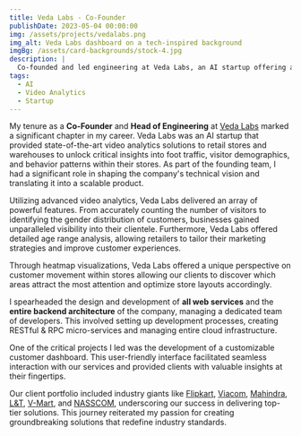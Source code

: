 ```yaml
---
title: Veda Labs - Co-Founder
publishDate: 2023-05-04 00:00:00
img: /assets/projects/vedalabs.png
img_alt: Veda Labs dashboard on a tech-inspired background
imgBg: /assets/card-backgrounds/stock-4.jpg
description: |
  Co-founded and led engineering at Veda Labs, an AI startup offering analytics over CCTV.
tags:
  - AI
  - Video Analytics
  - Startup
---
```


My tenure as a **Co-Founder** and **Head of Engineering** at [Veda Labs](https://www.crunchbase.com/organization/veda-labs) marked a significant chapter in my career. Veda Labs was an AI startup that provided state-of-the-art video analytics solutions to retail stores and warehouses to unlock critical insights into foot traffic, visitor demographics, and behavior patterns within their stores. As part of the founding team, I had a significant role in shaping the company's technical vision and translating it into a scalable product.

Utilizing advanced video analytics, Veda Labs delivered an array of powerful features. From accurately counting the number of visitors to identifying the gender distribution of customers, businesses gained unparalleled visibility into their clientele. Furthermore, Veda Labs offered detailed age range analysis, allowing retailers to tailor their marketing strategies and improve customer experiences.

Through heatmap visualizations, Veda Labs offered a unique perspective on customer movement within stores allowing our clients to discover which areas attract the most attention and optimize store layouts accordingly. 

I spearheaded the design and development of **all web services** and the **entire backend architecture** of the company, managing a dedicated team of developers. This involved setting up development processes, creating RESTful & RPC micro-services and managing entire cloud infrastructure.

One of the critical projects I led was the development of a customizable customer dashboard. This user-friendly interface facilitated seamless interaction with our services and provided clients with valuable insights at their fingertips.

Our client portfolio included industry giants like [Flipkart](https://flipkart.com), [Viacom](https://www.viacom18.com/), [Mahindra](https://www.mahindra.com/), [L&T](https://www.larsentoubro.com/), [V-Mart](https://www.vmartretail.com/), and [NASSCOM](https://nasscom.in/), underscoring our success in delivering top-tier solutions. This journey reiterated my passion for creating groundbreaking solutions that redefine industry standards.
